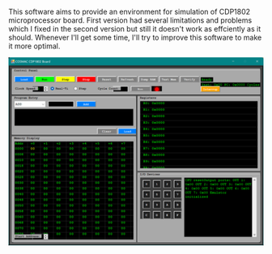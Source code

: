 This software aims to provide an environment for simulation of CDP1802 microprocessor board. First version had several limitations and problems which I fixed in the second version but still it doesn't work as effciently as it should. Whenever I'll get some time, I'll try to improve this software to make it more optimal.

![](https://github.com/KMORaza/CDP1802_microprocessor_simulation_software/blob/main/02/screenshot.png)

